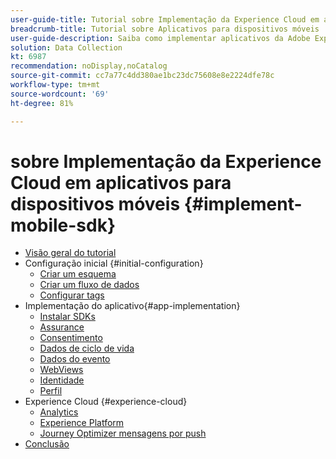 ```yaml
---
user-guide-title: Tutorial sobre Implementação da Experience Cloud em aplicativos para dispositivos móveis
breadcrumb-title: Tutorial sobre Aplicativos para dispositivos móveis
user-guide-description: Saiba como implementar aplicativos da Adobe Experience Cloud em aplicativos para dispositivos móveis com o SDK móvel da Experience Platform.
solution: Data Collection
kt: 6987
recommendation: noDisplay,noCatalog
source-git-commit: cc7a77c4dd380ae1bc23dc75608e8e2224dfe78c
workflow-type: tm+mt
source-wordcount: '69'
ht-degree: 81%

---
```



#  sobre Implementação da Experience Cloud em aplicativos para dispositivos móveis {#implement-mobile-sdk}

+ [Visão geral do tutorial](overview.md)
+ Configuração inicial {#initial-configuration}
   + [Criar um esquema](create-schema.md)
   + [Criar um fluxo de dados](create-datastream.md)
   + [Configurar tags](configure-tags.md)
+ Implementação do aplicativo{#app-implementation}
   + [Instalar SDKs](install-sdks.md)
   + [Assurance](assurance.md)
   + [Consentimento](consent.md)
   + [Dados de ciclo de vida](lifecycle-data.md)
   + [Dados do evento](events.md)
   + [WebViews](web-views.md)
   + [Identidade](identity.md)
   + [Perfil](profile.md)
+ Experience Cloud {#experience-cloud}
   + [Analytics](analytics.md)
   + [Experience Platform](platform.md)
   + [Journey Optimizer mensagens por push](journey-optimizer-push.md)
+ [Conclusão](conclusion.md)